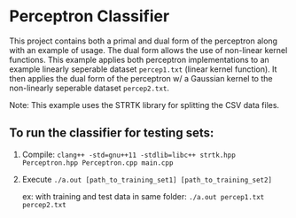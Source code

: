 Perceptron Classifier
==============

This project contains both a primal and dual form of the perceptron along with an example of usage. The dual form allows the use of non-linear kernel functions. This example applies both perceptron implementations to an example linearly seperable dataset ```percep1.txt``` (linear kernel function).  It then applies the dual form of the perceptron w/ a Gaussian kernel to the non-linearly seperable dataset ```percep2.txt```.

Note: This example uses the STRTK library for splitting the CSV data files.

To run the classifier for testing sets:
--------------------------

1.  Compile:
      ```clang++ -std=gnu++11 -stdlib=libc++ strtk.hpp Perceptron.hpp Perceptron.cpp main.cpp```

2.  Execute
      ```./a.out [path_to_training_set1] [path_to_training_set2]```

    ex: with training and test data in same folder:
      	```./a.out percep1.txt percep2.txt```
